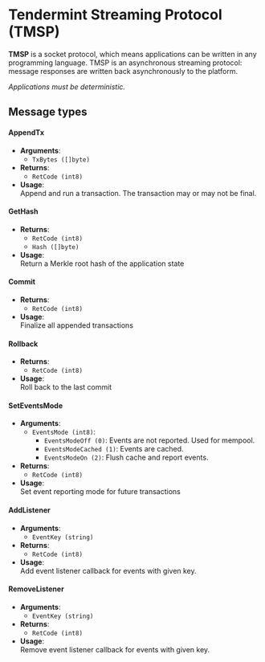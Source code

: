 # Tendermint Streaming Protocol (TMSP)

**TMSP** is a socket protocol, which means applications can be written in any programming language.
TMSP is an asynchronous streaming protocol: message responses are written back asynchronously to the platform.

*Applications must be deterministic.*

## Message types

#### AppendTx
  * __Arguments__:
    * `TxBytes ([]byte)`
  * __Returns__:
    * `RetCode (int8)`
  * __Usage__:<br/>
    Append and run a transaction.  The transaction may or may not be final.

#### GetHash
  * __Returns__:
    * `RetCode (int8)`
    * `Hash ([]byte)`
  * __Usage__:<br/>
    Return a Merkle root hash of the application state

#### Commit
  * __Returns__:
    * `RetCode (int8)`
  * __Usage__:<br/>
    Finalize all appended transactions

#### Rollback
  * __Returns__:
    * `RetCode (int8)`
  * __Usage__:<br/>
    Roll back to the last commit

#### SetEventsMode
  * __Arguments__:
    * `EventsMode (int8)`:
      * `EventsModeOff (0)`: Events are not reported. Used for mempool.
      * `EventsModeCached (1)`: Events are cached.
      * `EventsModeOn (2)`: Flush cache and report events.
  * __Returns__:
    * `RetCode (int8)`
  * __Usage__:<br/>
    Set event reporting mode for future transactions

#### AddListener
  * __Arguments__:
    * `EventKey (string)`
  * __Returns__:
    * `RetCode (int8)`
  * __Usage__:<br/>
    Add event listener callback for events with given key.

#### RemoveListener
  * __Arguments__:
    * `EventKey (string)`
  * __Returns__:
    * `RetCode (int8)`
  * __Usage__:<br/>
    Remove event listener callback for events with given key.

